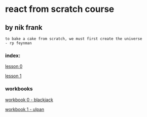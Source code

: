 # react from scratch course
## by nik frank


```
to bake a cake from scratch, we must first create the universe
- rp feynman
```


### index:

[lesson 0](./lessons/0.md)

[lesson 1](./lessons/1.md)

### workbooks

[workbook 0 - blackjack](https://github.com/nikfrank/react-course-workbook-0)

[workbook 1 - ulpan](https://github.com/nikfrank/react-course-workbook-1)